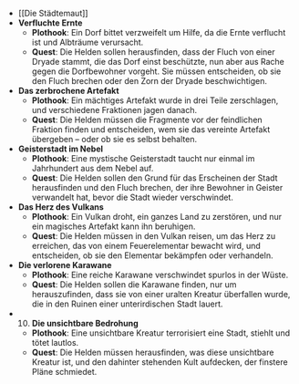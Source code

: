 - [[Die Städtemaut]]
- **Verfluchte Ernte**
	- **Plothook**: Ein Dorf bittet verzweifelt um Hilfe, da die Ernte verflucht ist und Albträume verursacht.
	- **Quest**: Die Helden sollen herausfinden, dass der Fluch von einer Dryade stammt, die das Dorf einst beschützte, nun aber aus Rache gegen die Dorfbewohner vorgeht. Sie müssen entscheiden, ob sie den Fluch brechen oder den Zorn der Dryade beschwichtigen.
- **Das zerbrochene Artefakt**
	- **Plothook**: Ein mächtiges Artefakt wurde in drei Teile zerschlagen, und verschiedene Fraktionen jagen danach.
	- **Quest**: Die Helden müssen die Fragmente vor der feindlichen Fraktion finden und entscheiden, wem sie das vereinte Artefakt übergeben – oder ob sie es selbst behalten.
- **Geisterstadt im Nebel**
	- **Plothook**: Eine mystische Geisterstadt taucht nur einmal im Jahrhundert aus dem Nebel auf.
	- **Quest**: Die Helden sollen den Grund für das Erscheinen der Stadt herausfinden und den Fluch brechen, der ihre Bewohner in Geister verwandelt hat, bevor die Stadt wieder verschwindet.
- **Das Herz des Vulkans**
	- **Plothook**: Ein Vulkan droht, ein ganzes Land zu zerstören, und nur ein magisches Artefakt kann ihn beruhigen.
	- **Quest**: Die Helden müssen in den Vulkan reisen, um das Herz zu erreichen, das von einem Feuerelementar bewacht wird, und entscheiden, ob sie den Elementar bekämpfen oder verhandeln.
- **Die verlorene Karawane**
	- **Plothook**: Eine reiche Karawane verschwindet spurlos in der Wüste.
	- **Quest**: Die Helden sollen die Karawane finden, nur um herauszufinden, dass sie von einer uralten Kreatur überfallen wurde, die in den Ruinen einer unterirdischen Stadt lauert.
- 10. **Die unsichtbare Bedrohung**
	- **Plothook**: Eine unsichtbare Kreatur terrorisiert eine Stadt, stiehlt und tötet lautlos.
	- **Quest**: Die Helden müssen herausfinden, was diese unsichtbare Kreatur ist, und den dahinter stehenden Kult aufdecken, der finstere Pläne schmiedet.
